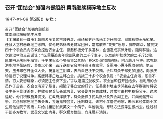 ### 召开“团结会”加强内部组织  冀南继续粉碎地主反攻

1947-01-06
第2版()
专栏：

    召开“团结会”加强内部组织
    冀南继续粉碎地主反攻
    【本报威县一日电】冀南各地农民再接再厉，继续粉碎非法地主奸计阴谋，彻底检查土地改革。任县大豆村恶霸地主徐四，仗他兄弟徐五是蒋军团长，常常散布“变天”思想，威吓群众，曾挑拨四十个农会员向区救会控告农会主任，捆起积极分子吴道林，企图造成宗派矛盾，阻碍群运。这次运动中他又造谣说：“区里要追去年给部队磨的二千斤麦子，以及前年秋季欠的二千斤公粮，区里叫从果实中赔偿，斗争果实还不够赔偿公家的。”群众识破他的阴谋，向其展开斗争。武城张洪屯地主张庆珍，某夜以小米十五斤送到农会主任高玉贵家里，企图用小惠小恩收买他。第三天，玉贵即召开全体大会，揭露地主阴谋，表白自己决不受贿。会后群众干部更加团结，向张庆珍进行了说理斗争。高唐韩家庄地主韩立堂，挑拨三十多个农会员说：“农会主任贪污，账目不清，穷人要想翻身，必须把主任换下去，”并以酒席拉拢收买。农会当即召开团结会，被利用的会员作了反省，农会也清算了账目，揭破了韩立堂的奸计。任县南村地主季鸿艳在去年群运时将农会主任王景详杀死，并收买民兵队长武强勇，农会副主任曹成林，时常打击村中积极分子。这次运动，他们积极施其惯技。在政府撑腰下，群众撤换了民兵队长及农会副主任，并向他展开斗争。武邑郝家庄地主朱会五，捏造鬼神显灵，压制群运。该村小学借住他家，朱会五经常向小学生说他这院子闹鬼，并给儿童团长武英文一个鸽子，叫他装鬼，想尽方法要学生搬出去。经过村干部多方教育，武英文说出内幕，群众极为愤怒，向朱展开清算。
